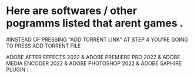 # Here are softwares / other pogramms listed that arent games . 

#INSTEAD OF PRESSING "ADD TORRENT LINK" AT STEP 4 YOU'RE GOING TO PRESS ADD TORRENT FILE  


ADOBE AFTER EFFECTS 2022 & ADOBE PREMIERE PRO 2022 & ADOBE MEDIA ENCODER 2022 & ADOBE PHOTOSHOP 2022 & ADOBE SAPHIRE PLUGIN : 

